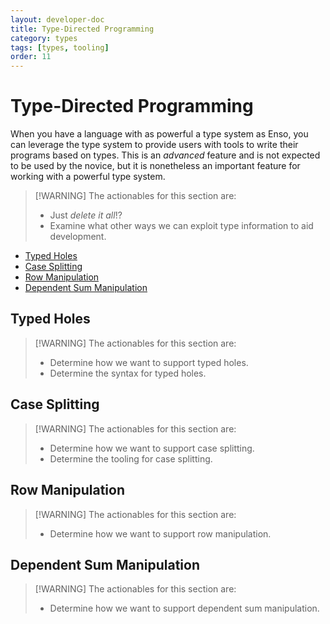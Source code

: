 ```yaml
---
layout: developer-doc
title: Type-Directed Programming
category: types
tags: [types, tooling]
order: 11
---
```


# Type-Directed Programming

When you have a language with as powerful a type system as Enso, you can
leverage the type system to provide users with tools to write their programs
based on types. This is an _advanced_ feature and is not expected to be used by
the novice, but it is nonetheless an important feature for working with a
powerful type system.

> [!WARNING] The actionables for this section are:
>
> - Just _delete it all_!?
> - Examine what other ways we can exploit type information to aid development.

<!-- MarkdownTOC levels="2,3" autolink="true" -->

- [Typed Holes](#typed-holes)
- [Case Splitting](#case-splitting)
- [Row Manipulation](#row-manipulation)
- [Dependent Sum Manipulation](#dependent-sum-manipulation)

<!-- /MarkdownTOC -->

## Typed Holes

> [!WARNING] The actionables for this section are:
>
> - Determine how we want to support typed holes.
> - Determine the syntax for typed holes.

## Case Splitting

> [!WARNING] The actionables for this section are:
>
> - Determine how we want to support case splitting.
> - Determine the tooling for case splitting.

## Row Manipulation

> [!WARNING] The actionables for this section are:
>
> - Determine how we want to support row manipulation.

## Dependent Sum Manipulation

> [!WARNING] The actionables for this section are:
>
> - Determine how we want to support dependent sum manipulation.
